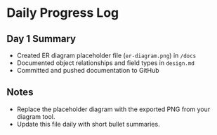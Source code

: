 # Daily Progress Log

## Day 1 Summary
- Created ER diagram placeholder file (`er-diagram.png`) in `/docs`
- Documented object relationships and field types in `design.md`
- Committed and pushed documentation to GitHub

## Notes
- Replace the placeholder diagram with the exported PNG from your diagram tool.
- Update this file daily with short bullet summaries.
